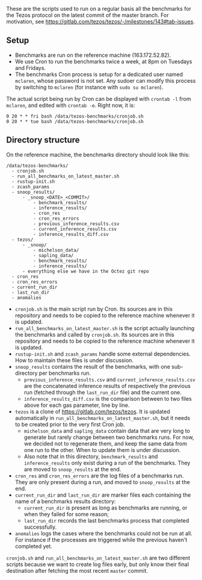 These are the scripts used to run on a regular basis all the benchmarks for the Tezos protocol on the latest commit of the master branch. For motivation, see https://gitlab.com/tezos/tezos/-/milestones/143#tab-issues.

## Setup

- Benchmarks are run on the reference machine (163.172.52.82).
- We use Cron to run the benchmarks twice a week, at 8pm on Tuesdays and Fridays.
- The benchmarks Cron process is setup for a dedicated user named `mclaren`, whose password is not set. Any sudoer can modify this process by switching to `mclaren` (for instance with `sudo su mclaren`).

The actual script being run by Cron can be displayed with `crontab -l` from `mclaren`, and edited with `crontab -e`. Right now, it is:
```
0 20 * * fri bash /data/tezos-benchmarks/cronjob.sh
0 20 * * tue bash /data/tezos-benchmarks/cronjob.sh
```

## Directory structure

On the reference machine, the benchmarks directory should look like this:
```
/data/tezos-benchmarks/
  - cronjob.sh
  - run_all_benchmarks_on_latest_master.sh
  - rustup-init.sh
  - zcash_params
  - snoop_results/
      - _snoop_<DATE>_<COMMIT>/
          - benchmark_results/
          - inference_results/
          - cron_res
          - cron_res_errors
          - previous_inference_results.csv
          - current_inference_results.csv
          - inference_results_diff.csv
  - tezos/
      - _snoop/
          - michelson_data/
          - sapling_data/
          - benchmark_results/
          - inference_results/
      - everything else we have in the Octez git repo
  - cron_res
  - cron_res_errors
  - current_run_dir
  - last_run_dir
  - anomalies
```

- `cronjob.sh` is the main script run by Cron. Its sources are in this repository and needs to be copied to the reference machine whenever it is updated.
- `run_all_benchmarks_on_latest_master.sh` is the script actually launching the benchmarks and called by `cronjob.sh`. Its sources are in this repository and needs to be copied to the reference machine whenever it is updated.
- `rustup-init.sh` and `zcash_params` handle some external dependencies. How to maintain these files is under discussion.
- `snoop_results` contains the result of the benchmarks, with one sub-directory per benchmarks run.
  - `previous_inference_results.csv` and `current_inference_results.csv` are the concatenated inference results of respectively the previous run (fetched through the `last_run_dir` file) and the current one.
  - `inference_results_diff.csv` is the comparison between to two files above for each gas parameter, line by line.
- `tezos` is a clone of https://gitlab.com/tezos/tezos. It is updated automatically in `run_all_benchmarks_on_latest_master.sh`, but it needs to be created prior to the very first Cron job.
  - `michelson_data` and `sapling_data` contain data that are very long to generate but rarely change between two benchmarks runs. For now, we decided not to regenerate them, and keep the same data from one run to the other. When to update them is under discussion.
  - Also note that in this directory, `benchmark_results` and `inference_results` only exist during a run of the benchmarks. They are moved to `snoop_results` at the end.
- `cron_res` and `cron_res_errors` are the log files of a benchmarks run. They are only present during a run, and moved to `snoop_results` at the end.
- `current_run_dir` and `last_run_dir` are marker files each containing the name of a benchmarks results directory:
  - `current_run_dir` is present as long as benchmarks are running, or when they failed for some reason;
  - `last_run_dir` records the last benchmarks process that completed successfully.
- `anomalies` logs the cases where the benchmarks could not be run at all. For instance if the processes are triggered while the previous haven't completed yet.

`cronjob.sh` and `run_all_benchmarks_on_latest_master.sh` are two different scripts because we want to create log files early, but only know their final destination after fetching the most recent `master` commit.
